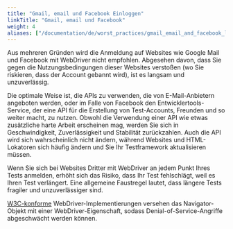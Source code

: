 ```yaml
---
title: "Gmail, email und Facebook Einloggen"
linkTitle: "Gmail, email und Facebook"
weight: 4
aliases: ["/documentation/de/worst_practices/gmail_email_and_facebook_logins/"]
---
```


Aus mehreren Gründen wird die Anmeldung auf Websites wie Google Mail 
und Facebook mit WebDriver nicht empfohlen. Abgesehen davon, dass Sie 
gegen die Nutzungsbedingungen dieser Websites verstoßen (wo Sie riskieren, 
dass der Account gebannt wird), ist es langsam und unzuverlässig.

Die optimale Weise ist, die APIs zu verwenden, die von E-Mail-Anbietern 
angeboten werden, oder im Falle von Facebook den Entwicklertools-Service, 
der eine API für die Erstellung von Test-Accounts, Freunden und so weiter 
macht, zu nutzen. Obwohl die Verwendung einer API wie etwas zusätzliche 
harte Arbeit erscheinen mag, werden Sie sich in Geschwindigkeit, 
Zuverlässigkeit und Stabilität zurückzahlen. Auch die API wird sich 
wahrscheinlich nicht ändern, während Websites und HTML-Lokatoren sich 
häufig ändern und Sie Ihr Testframework aktualisieren müssen.

Wenn Sie sich bei Websites Dritter mit WebDriver an jedem Punkt Ihres 
Tests anmelden, erhöht sich das Risiko, dass Ihr Test fehlschlägt, weil 
es Ihren Test verlängert. Eine allgemeine Faustregel lautet, dass längere 
Tests fragiler und unzuverlässiger sind.

[W3C-konforme](//w3c.github.io/webdriver/webdriver-spec.html) WebDriver-Implementierungen 
versehen das Navigator-Objekt mit einer WebDriver-Eigenschaft, sodass 
Denial-of-Service-Angriffe abgeschwächt werden können.
